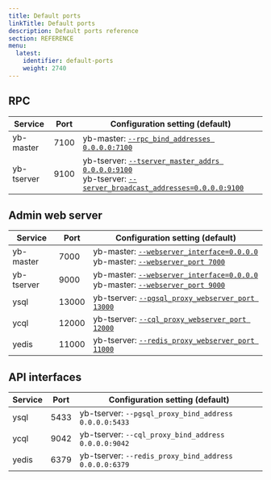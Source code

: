 ```yaml
---
title: Default ports
linkTitle: Default ports
description: Default ports reference
section: REFERENCE
menu:
  latest:
    identifier: default-ports
    weight: 2740
---
```



## RPC

| Service    | Port | Configuration setting (default)                              |
| ---------- | ---- | ------------------------------------------------------------ |
| yb-master  | 7100 | yb-master: [`--rpc_bind_addresses 0.0.0.0:7100`](../../admin/yb-master/#rpc-bind-addresses) |
| yb-tserver | 9100 | yb-tserver: [`--tserver_master_addrs 0.0.0.0:9100`](../../admin/yb-tserver/#tserver-master-addrs)<br/>yb-tserver: [`--server_broadcast_addresses=0.0.0.0:9100`](../yb-tserver/#server-broadcast-addresses) |

## Admin web server

| Service    | Port  | Configuration setting (default)                             |
| ---------- | ----- | ------------------------------------------------------------ |
| yb-master  | 7000  | yb-master: [`--webserver_interface=0.0.0.0`](../../admin/yb-master/#webserver-interface)<br >yb-master: [`--webserver_port 7000`](../../admin/yb-master/#webserver-port) |
| yb-tserver | 9000  | yb-master: [`--webserver_interface=0.0.0.0`](../../admin/yb-master/#webserver-interface)<br >yb-master: [`--webserver_port 9000`](../../admin/yb-master/#webserver-port) |
| ysql       | 13000 | yb-tserver: [`--pgsql_proxy_webserver_port 13000`](../../admin/yb-tserver/#pgsql-proxy-webserver-port)                         |
| ycql       | 12000 | yb-tserver: [`--cql_proxy_webserver_port 12000`](../../admin/yb-tserver/#cql-proxy-webserver-port)                           |
| yedis      | 11000 | yb-tserver: [`--redis_proxy_webserver_port 11000`](../../admin/yb-tserver/#redis-proxy-webserver-port)                         |

## API interfaces

| Service | Port  | Configuration setting (default)           |
| ------- | ----- | ----------------------------------------- |
| ysql    | 5433  | yb-tserver: `--pgsql_proxy_bind_address 0.0.0.0:5433` |
| ycql    | 9042  | yb-tserver: `--cql_proxy_bind_address 0.0.0.0:9042`   |
| yedis   | 6379  | yb-tserver: `--redis_proxy_bind_address 0.0.0.0:6379` |
